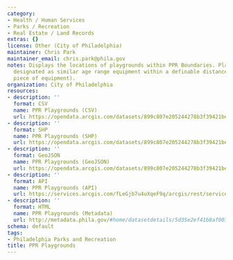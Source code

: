 ```yaml
---
category:
- Health / Human Services
- Parks / Recreation
- Real Estate / Land Records
extras: {}
license: Other (City of Philadelphia)
maintainer: Chris Park
maintainer_email: chris.park@phila.gov
notes: Displays the locations of playgrounds within PPR Boundaries. Playgrounds ARE
  designated as similar age range equipment within a definable distance (not each
  piece of equipment).
organization: City of Philadelphia
resources:
- description: ''
  format: CSV
  name: PPR Playgrounds (CSV)
  url: https://opendata.arcgis.com/datasets/899c807e205244278b3f39421be8489c_0.csv
- description: ''
  format: SHP
  name: PPR Playgrounds (SHP)
  url: https://opendata.arcgis.com/datasets/899c807e205244278b3f39421be8489c_0.zip
- description: ''
  format: GeoJSON
  name: PPR Playgrounds (GeoJSON)
  url: https://opendata.arcgis.com/datasets/899c807e205244278b3f39421be8489c_0.geojson
- description: ''
  format: API
  name: PPR Playgrounds (API)
  url: https://services.arcgis.com/fLeGjb7u4uXqeF9q/arcgis/rest/services/PPR_Playgrounds/FeatureServer/0/query?outFields=*&where=1%3D1
- description: ''
  format: HTML
  name: PPR Playgrounds (Metadata)
  url: http://metadata.phila.gov/#home/datasetdetails/5d35e2ef41b8af0010e65660/representationdetails/5d35e2ef41b8af0010e65664/
schema: default
tags:
- Philadelphia Parks and Recreation
title: PPR Playgrounds
---
```

